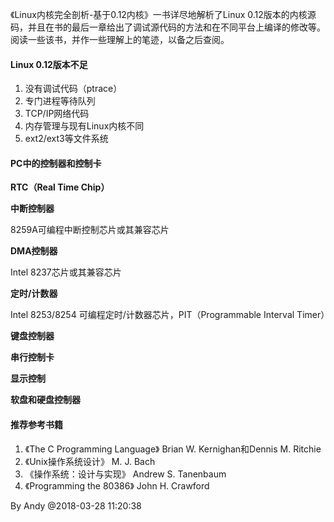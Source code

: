 
《Linux内核完全剖析-基于0.12内核》一书详尽地解析了Linux 0.12版本的内核源码，并且在书的最后一章给出了调试源代码的方法和在不同平台上编译的修改等。阅读一些该书，并作一些理解上的笔迹，以备之后查阅。

#### Linux 0.12版本不足 ####

1. 没有调试代码（ptrace）
2. 专门进程等待队列
3. TCP/IP网络代码
4. 内存管理与现有Linux内核不同
5. ext2/ext3等文件系统

#### PC中的控制器和控制卡 ####

**RTC（Real Time Chip）**

**中断控制器**

8259A可编程中断控制芯片或其兼容芯片

**DMA控制器**

Intel 8237芯片或其兼容芯片

**定时/计数器**

Intel 8253/8254 可编程定时/计数器芯片，PIT（Programmable Interval Timer）

**键盘控制器**

**串行控制卡**

**显示控制**

**软盘和硬盘控制器**

#### 推荐参考书籍 ####

1. 《The C Programming Language》 Brian W. Kernighan和Dennis M. Ritchie
2. 《Unix操作系统设计》 M. J. Bach
3. 《操作系统：设计与实现》 Andrew S. Tanenbaum
4. 《Programming the 80386》 John H. Crawford



By Andy @2018-03-28 11:20:38
